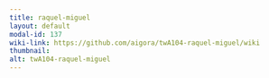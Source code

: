 ```yaml
---
title: raquel-miguel
layout: default
modal-id: 137
wiki-link: https://github.com/aigora/twA104-raquel-miguel/wiki
thumbnail: 
alt: twA104-raquel-miguel
---
```

